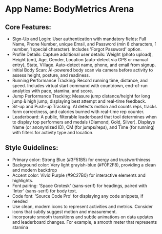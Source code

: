 # **App Name**: BodyMetrics Arena

## Core Features:

- Sign-Up and Login: User authentication with mandatory fields: Full Name, Phone Number, unique Email, and Password (min 8 characters, 1 number, 1 special character). Includes 'Forgot Password' option.
- Profile Details: Capture additional user details: Weight (photo upload), Height (cm), Age, Gender, Location (auto-detect via GPS or manual entry), State, Village. Auto-detect name, phone, and email from signup.
- Initial Body Scan: AI-powered body scan via camera before activity to assess height, posture, and readiness.
- Running Performance Tracking: Record running time, distance, and speed. Includes virtual start command with countdown, end-of-run analytics with pace, stamina, and score.
- Jump Performance Tracking: Measure jump distance/height for long jump & high jump, displaying best attempt and real-time feedback.
- Sit-up and Push-up Tracking: AI detects motion and counts reps, tracks form correctness, and calories burned with real-time rep counter.
- Leaderboard: A public, filterable leaderboard that tool determines when to display top performers and medals (Diamond, Gold, Silver). Displays Name (or anonymized ID), CM (for jumps/reps), and Time (for running) with filters for activity type and location.

## Style Guidelines:

- Primary color: Strong Blue (#3F51B5) for energy and trustworthiness
- Background color: Very light grayish-blue (#F0F2F8), providing a clean and modern backdrop
- Accent color: Vivid Purple (#9C27B0) for interactive elements and highlights.
- Font pairing: 'Space Grotesk' (sans-serif) for headings, paired with 'Inter' (sans-serif) for body text. 
- Code font: 'Source Code Pro' for displaying any code snippets, if needed
- Use clean, modern icons to represent activities and metrics. Consider icons that subtly suggest motion and measurement.
- Incorporate smooth transitions and subtle animations on data updates and leaderboard changes. For example, a smooth meter that represents stamina